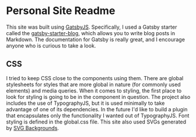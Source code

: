 # Personal Site Readme
This site was built using [GatsbyJS](https://www.gatsbyjs.org/). Specifically, I used a Gatsby starter called the [gatsby-starter-blog](https://www.gatsbyjs.org/starters/gatsbyjs/gatsby-starter-blog/), which allows you to write blog posts in Markdown. The documentation for Gatsby is really great, and I encourage anyone who is curious to take a look. 

## CSS
I tried to keep CSS close to the components using them. There are global stylesheets for styles that are more global in nature (for commonly used elements) and media queries. When it comes to styling, the first place to look for styling is going to be in the component in question. The project also includes the use of TypographyJS, but it is used minimally to take advantage of one of its dependencies. In the future I'd like to build a plugin that encapsulates only the functionality I wanted out of TypographyJS. Font styling is defined in the global.css file. This site also used SVGs generated by [SVG Backgrounds](https://www.svgbackgrounds.com).

